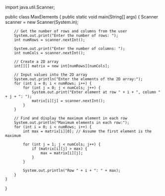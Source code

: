 import java.util.Scanner;

public class MaxElements {
    public static void main(String[] args) {
        Scanner scanner = new Scanner(System.in);

        // Get the number of rows and columns from the user
        System.out.print("Enter the number of rows: ");
        int numRows = scanner.nextInt();

        System.out.print("Enter the number of columns: ");
        int numCols = scanner.nextInt();

        // Create a 2D array
        int[][] matrix = new int[numRows][numCols];

        // Input values into the 2D array
        System.out.println("Enter the elements of the 2D array:");
        for (int i = 0; i < numRows; i++) {
            for (int j = 0; j < numCols; j++) {
                System.out.print("Enter element at row " + i + ", column " + j + ": ");
                matrix[i][j] = scanner.nextInt();
            }
        }

        // Find and display the maximum element in each row
        System.out.println("Maximum elements in each row:");
        for (int i = 0; i < numRows; i++) {
            int max = matrix[i][0]; // Assume the first element is the maximum

            for (int j = 1; j < numCols; j++) {
                if (matrix[i][j] > max) {
                    max = matrix[i][j];
                }
            }

            System.out.println("Row " + i + ": " + max);
        }
    }
}
